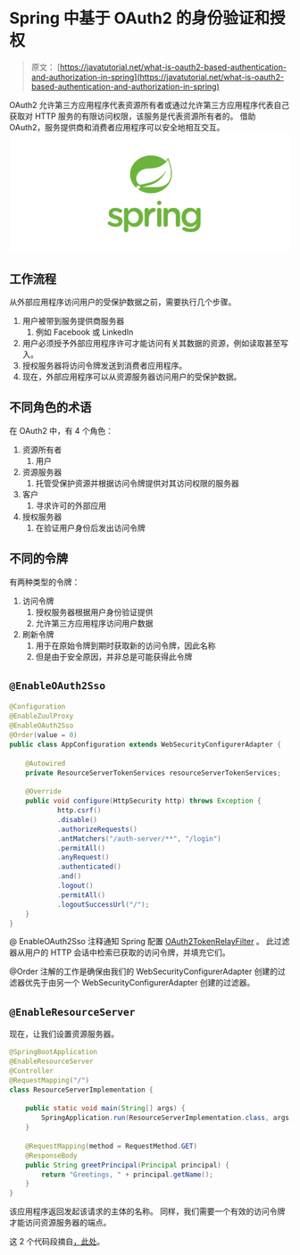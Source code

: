 # Spring 中基于 OAuth2 的身份验证和授权

> 原文： [https://javatutorial.net/what-is-oauth2-based-authentication-and-authorization-in-spring](https://javatutorial.net/what-is-oauth2-based-authentication-and-authorization-in-spring)

OAuth2 允许第三方应用程序代表资源所有者或通过允许第三方应用程序代表自己获取对 HTTP 服务的有限访问权限，该服务是代表资源所有者的。 借助 OAuth2，服务提供商和消费者应用程序可以安全地相互交互。
![spring-featured-image](img/d2f73752d8ae931b119dec1eac866973.jpg)

## 工作流程

从外部应用程序访问用户的受保护数据之前，需要执行几个步骤。

1.  用户被带到服务提供商服务器
    1.  例如 Facebook 或 LinkedIn
2.  用户必须授予外部应用程序许可才能访问有关其数据的资源，例如读取甚至写入。
3.  授权服务器将访问令牌发送到消费者应用程序。
4.  现在，外部应用程序可以从资源服务器访问用户的受保护数据。

## 不同角色的术语

在 OAuth2 中，有 4 个角色：

1.  资源所有者
    1.  用户
2.  资源服务器
    1.  托管受保护资源并根据访问令牌提供对其访问权限的服务器
3.  客户
    1.  寻求许可的外部应用
4.  授权服务器
    1.  在验证用户身份后发出访问令牌

## 不同的令牌

有两种类型的令牌：

1.  访问令牌
    1.  授权服务器根据用户身份验证提供
    2.  允许第三方应用程序访问用户数据
2.  刷新令牌
    1.  用于在原始令牌到期时获取新的访问令牌，因此名称
    2.  但是由于安全原因，并非总是可能获得此令牌

## `@EnableOAuth2Sso`

```java
@Configuration
@EnableZuulProxy
@EnableOAuth2Sso
@Order(value = 0)
public class AppConfiguration extends WebSecurityConfigurerAdapter {

    @Autowired
    private ResourceServerTokenServices resourceServerTokenServices;

    @Override
    public void configure(HttpSecurity http) throws Exception { 
            http.csrf()
            .disable()
            .authorizeRequests()
            .antMatchers("/auth-server/**", "/login")
            .permitAll()
            .anyRequest()
            .authenticated()
            .and()
            .logout()
            .permitAll()
            .logoutSuccessUrl("/");
    }
}
```

@ EnableOAuth2Sso 注释通知 Spring 配置 [OAuth2TokenRelayFilter](https://github.com/spring-cloud/spring-cloud-security/blob/master/spring-cloud-security/src/main/java/org/springframework/cloud/security/oauth2/proxy/OAuth2TokenRelayFilter.java) 。 此过滤器从用户的 HTTP 会话中检索已获取的访问令牌，并填充它们。

@Order 注解的工作是确保由我们的 WebSecurityConfigurerAdapter 创建的过滤器优先于由另一个 WebSecurityConfigurerAdapter 创建的过滤器。

## `@EnableResourceServer`

现在，让我们设置资源服务器。

```java
@SpringBootApplication
@EnableResourceServer
@Controller
@RequestMapping("/")
class ResourceServerImplementation {

    public static void main(String[] args) {
        SpringApplication.run(ResourceServerImplementation.class, args);
    }

    @RequestMapping(method = RequestMethod.GET)
    @ResponseBody
    public String greetPrincipal(Principal principal) {
        return "Greetings, " + principal.getName();
    }
}
```

该应用程序返回发起该请求的主体的名称。 同样，我们需要一个有效的访问令牌才能访问资源服务器的端点。

这 2 个代码段摘自[，此处](https://www.baeldung.com/spring-security-oauth2-enable-resource-server-vs-enable-oauth2-sso)。